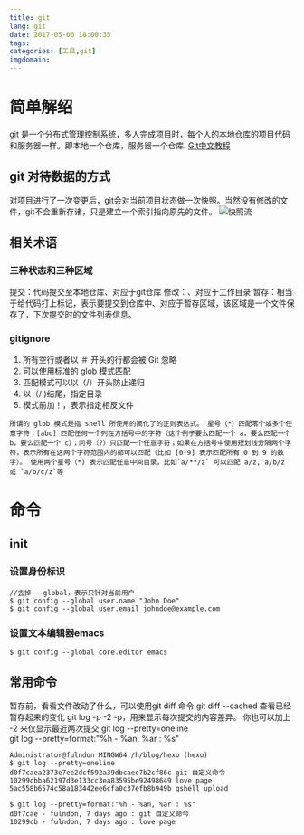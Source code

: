 ```yaml
---
title: git
lang: git
date: 2017-05-06 18:00:35
tags:
categories: [工具,git]
imgdomain:
---
```

# 简单解绍
git 是一个分布式管理控制系统，多人完成项目时，每个人的本地仓库的项目代码和服务器一样。即本地一个仓库，服务器一个仓库.
[Git中文教程](https://git-scm.com/book/zh/v2)
<!-- more-->
## git 对待数据的方式
对项目进行了一次变更后，git会对当前项目状态做一次快照。当然没有修改的文件，git不会重新存诸，只是建立一个索引指向原先的文件。
![快照流](http://ohbudtted.bkt.clouddn.com/git/git_snapshot.png)
## 相关术语
### 三种状态和三种区域
提交：代码提交至本地仓库、对应于git仓库
修改：、对应于工作目录
暂存：相当于给代码打上标记，表示要提交到仓库中、对应于暂存区域，该区域是一个文件保存了，下次提交时的文件列表信息。
### gitignore
1. 所有空行或者以 ＃ 开头的行都会被 Git 忽略
2. 可以使用标准的 glob 模式匹配
3. 匹配模式可以以（/）开头防止递归
4. 以（/ )结尾，指定目录
5. 模式前加！，表示指定相反文件
```
所谓的 glob 模式是指 shell 所使用的简化了的正则表达式。 星号（*）匹配零个或多个任意字符；[abc] 匹配任何一个列在方括号中的字符（这个例子要么匹配一个 a，要么匹配一个 b，要么匹配一个 c）；问号（?）只匹配一个任意字符；如果在方括号中使用短划线分隔两个字符，表示所有在这两个字符范围内的都可以匹配（比如 [0-9] 表示匹配所有 0 到 9 的数字）。 使用两个星号（*) 表示匹配任意中间目录，比如`a/**/z` 可以匹配 a/z, a/b/z 或 `a/b/c/z`等
```
# 命令
## init
### 设置身份标识
```
//去掉 --global，表示只针对当前用户 
$ git config --global user.name "John Doe"
$ git config --global user.email johndoe@example.com
```
### 设置文本编辑器emacs
```
$ git config --global core.editor emacs
```
## 常用命令
暂存前，看看文件改动了什么，可以使用git diff 命令
git diff --cached 查看已经暂存起来的变化
git log -p -2  -p，用来显示每次提交的内容差异。 你也可以加上 -2 来仅显示最近两次提交
git log --pretty=oneline  
git log --pretty=format:"%h - %an, %ar : %s"
```
Administrator@fulndon MINGW64 /h/blog/hexo (hexo)
$ git log --pretty=oneline
d0f7caea2373e7ee2dcf592a39dbcaee7b2cf86c git 自定义命令
10299cbba62197d3e133cc3ea83595be92498649 love page
5ac558b6574c58a183442ee6cfa0c37efb8b949b qshell upload

$ git log --pretty=format:"%h - %an, %ar : %s"
d0f7cae - fulndon, 7 days ago : git 自定义命令
10299cb - fulndon, 7 days ago : love page

```

